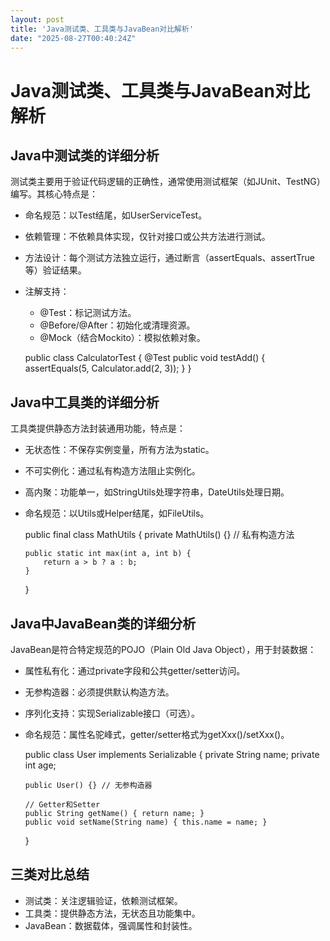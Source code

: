 ```yaml
---
layout: post
title: 'Java测试类、工具类与JavaBean对比解析'
date: "2025-08-27T00:40:24Z"
---
```

Java测试类、工具类与JavaBean对比解析
========================

Java中测试类的详细分析
-------------

测试类主要用于验证代码逻辑的正确性，通常使用测试框架（如JUnit、TestNG）编写。其核心特点是：

*   命名规范：以Test结尾，如UserServiceTest。
*   依赖管理：不依赖具体实现，仅针对接口或公共方法进行测试。
*   方法设计：每个测试方法独立运行，通过断言（assertEquals、assertTrue等）验证结果。
*   注解支持：
    *   @Test：标记测试方法。
    *   @Before/@After：初始化或清理资源。
    *   @Mock（结合Mockito）：模拟依赖对象。

    public class CalculatorTest {
        @Test
        public void testAdd() {
            assertEquals(5, Calculator.add(2, 3));
        }
    }
    

Java中工具类的详细分析
-------------

工具类提供静态方法封装通用功能，特点是：

*   无状态性：不保存实例变量，所有方法为static。
*   不可实例化：通过私有构造方法阻止实例化。
*   高内聚：功能单一，如StringUtils处理字符串，DateUtils处理日期。
*   命名规范：以Utils或Helper结尾，如FileUtils。

    public final class MathUtils {
        private MathUtils() {} // 私有构造方法
        
        public static int max(int a, int b) {
            return a > b ? a : b;
        }
    }
    

Java中JavaBean类的详细分析
-------------------

JavaBean是符合特定规范的POJO（Plain Old Java Object），用于封装数据：

*   属性私有化：通过private字段和公共getter/setter访问。
*   无参构造器：必须提供默认构造方法。
*   序列化支持：实现Serializable接口（可选）。
*   命名规范：属性名驼峰式，getter/setter格式为getXxx()/setXxx()。

    public class User implements Serializable {
        private String name;
        private int age;
        
        public User() {} // 无参构造器
        
        // Getter和Setter
        public String getName() { return name; }
        public void setName(String name) { this.name = name; }
    }
    

三类对比总结
------

*   测试类：关注逻辑验证，依赖测试框架。
*   工具类：提供静态方法，无状态且功能集中。
*   JavaBean：数据载体，强调属性和封装性。  
    ​